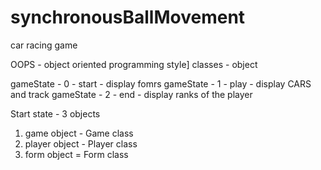 # synchronousBallMovement
car racing game

OOPS - object oriented programming style]
classes - object

gameState - 0 - start - display fomrs
gameState - 1 - play - display CARS and track
gameState - 2 - end - display ranks of the player


Start state - 3 objects
1. game object - Game class
2. player object - Player class
3. form object = Form class